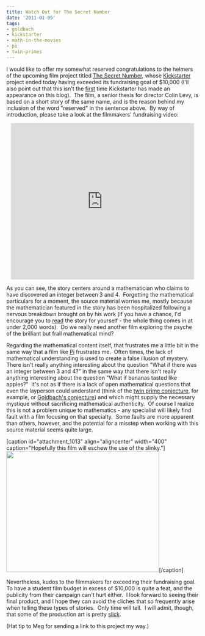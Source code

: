 ```yaml
---
title: Watch Out for The Secret Number
date: '2011-01-05'
tags:
- goldbach
- kickstarter
- math-in-the-movies
- pi
- twin-primes
---
```


I would like to offer my somewhat reserved congratulations to the helmers of the upcoming film project titled <a href="http://secretnumber.colinlevy.com/">The Secret Number</a>, whose <a href="http://www.kickstarter.com/projects/colinlevy/the-secret-number-short-film?ref=spotlight">Kickstarter</a> project ended today having exceeded its fundraising goal of $10,000 (I'll also point out that this isn't the <a href="http://www.mathgoespop.com/2010/03/math-gets-around-finding-a-job-and-keeping-your-soul.html">first</a> time Kickstarter has made an appearance on this blog).  The film, a senior thesis for director Colin Levy, is based on a short story of the same name, and is the reason behind my inclusion of the word "reserved" in the sentence above.  By way of introduction, please take a look at the filmmakers' fundraising video:
<p style="text-align: center;"><iframe frameborder="0" height="410px" src="http://www.kickstarter.com/projects/colinlevy/the-secret-number-short-film/widget/video.html" width="480px"></iframe></p>
As you can see, the story centers around a mathematician who claims to have discovered an integer between 3 and 4.  Forgetting the mathematical particulars for a moment, the source material worries me, mostly because the mathematician featured in the story has been hospitalized following a nervous breakdown brought on by his work (if you have a chance, I'd encourage you to <a href="http://www.strangehorizons.com/2000/20001120/secret_number.shtml">read</a> the story for yourself - the whole thing comes in at under 2,000 words).  Do we really need another film exploring the psyche of the brilliant but frail mathematical mind?

Regarding the mathematical content itself, that frustrates me a little bit in the same way that a film like <a href="http://www.mathgoespop.com/2008/12/math-in-the-movies-pi.html">Pi</a> frustrates me.  Often times, the lack of mathematical understanding is used to create a false illusion of mystery.  There isn't really anything interesting about the question "What if there was an integer between 3 and 4?" in the same way that there isn't really anything interesting about the question "What if bananas tasted like apples?"  It's not as if there is a lack of open mathematical questions that even the layperson could understand (think of the <a href="http://mathworld.wolfram.com/TwinPrimeConjecture.html">twin prime conjecture</a>, for example, or <a href="http://en.wikipedia.org/wiki/Goldbach%27s_conjecture">Goldbach's conjecture</a>) and which might supply the necessary mystique without sacrificing mathematical authenticity.  Of course I realize this is not a problem unique to mathematics - any specialist will likely find fault with a film focusing on that specialty.  Some faults are more apparent than others, however, and the potential for a misstep when working with this source material seems quite large.

[caption id="attachment_1013" align="aligncenter" width="400" caption="Hopefully this film will eschew the use of the slinky."]<a href="http://www.imdb.com/title/tt0138704/"><img class="size-medium wp-image-1013" title="PiSlinky" src="http://www.mathgoespop.com/images/2011/01/Picture-12-300x238.png" alt="" width="400" height="317" /></a>[/caption]

Nevertheless, kudos to the filmmakers for exceeding their fundraising goal.  To have a student film budget in excess of $10,000 is quite a feat, and the publicity from their campaign can't hurt either.  I look forward to seeing their final product, and I hope they can avoid the cliches that so frequently arise when telling these types of stories.  Only time will tell.  I will admit, though, that some of the production art is pretty <a href="http://secretnumber.colinlevy.com/?p=88">slick</a>.

(Hat tip to Meg for sending a link to this project my way.)
